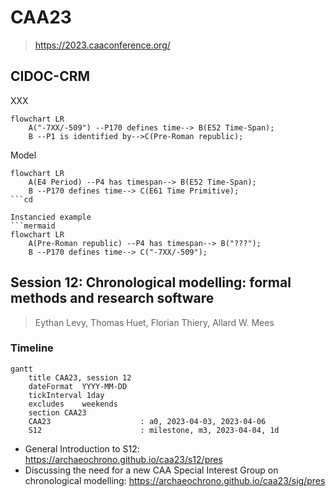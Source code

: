 # CAA23
> https://2023.caaconference.org/

## CIDOC-CRM

XXX
```mermaid
flowchart LR
    A("-7XX/-509") --P170 defines time--> B(E52 Time-Span);
    B --P1 is identified by-->C(Pre-Roman republic);
```

Model
```mermaid
flowchart LR
    A(E4 Period) --P4 has timespan--> B(E52 Time-Span);
    B --P170 defines time--> C(E61 Time Primitive);
```cd 

Instancied example
```mermaid
flowchart LR
    A(Pre-Roman republic) --P4 has timespan--> B("???");
    B --P170 defines time--> C("-7XX/-509");
```


## Session 12: Chronological modelling: formal methods and research software
> Eythan Levy, Thomas Huet, Florian Thiery, Allard W. Mees

### Timeline 

```mermaid
gantt
    title CAA23, session 12
    dateFormat  YYYY-MM-DD
    tickInterval 1day
    excludes    weekends
    section CAA23
    CAA23                    : a0, 2023-04-03, 2023-04-06
    S12                      : milestone, m3, 2023-04-04, 1d
```

* General Introduction to S12: https://archaeochrono.github.io/caa23/s12/pres
* Discussing the need for a new CAA Special Interest Group on chronological modelling: https://archaeochrono.github.io/caa23/sig/pres